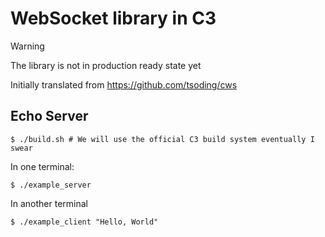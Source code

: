 # WebSocket library in C3

> [!WARNING]
> The library is not in production ready state yet

Initially translated from https://github.com/tsoding/cws

## Echo Server

```console
$ ./build.sh # We will use the official C3 build system eventually I swear
```

In one terminal:
```console
$ ./example_server
```

In another terminal
```console
$ ./example_client "Hello, World"
```
